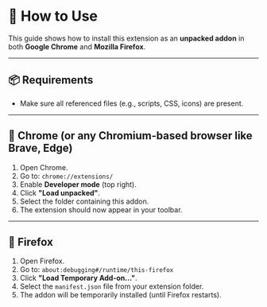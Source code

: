 # 🧩 How to Use

This guide shows how to install this extension as an **unpacked addon** in both **Google Chrome** and **Mozilla Firefox**.

---

## 📦 Requirements

- Make sure all referenced files (e.g., scripts, CSS, icons) are present.

---

## 🧭 Chrome (or any Chromium-based browser like Brave, Edge)

1. Open Chrome.
2. Go to: `chrome://extensions/`
3. Enable **Developer mode** (top right).
4. Click **"Load unpacked"**.
5. Select the folder containing this addon.
6. The extension should now appear in your toolbar.

---

## 🦊 Firefox

1. Open Firefox.
2. Go to: `about:debugging#/runtime/this-firefox`
3. Click **"Load Temporary Add-on..."**.
4. Select the `manifest.json` file from your extension folder.
5. The addon will be temporarily installed (until Firefox restarts).

